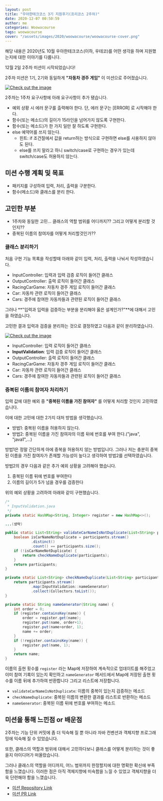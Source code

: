 ```yaml
---
layout: post
title: "우아한테크코스 3기 지원후기(프리코스 2주차)"
date: 2020-12-07 00:50:59
author: me
categories: Woowacourse
tags: woowacourse
cover: "/assets/images/2020/woowacourse/woowacourse-cover.png"
---
```



해당 내용은 2020년도 10월 우아한테크코스(이하, 우테코)를 어떤 생각을 하며 지원했는지에 대한 이야기를 다룹니다.


12월 2일 2주차 미션이 시작되었습니다!

2주차 미션은 1기, 2기와 동일하게 **"자동차 경주 게임"** 이 미션으로 주어졌습니다.

<a href="{{ site.2020_woowacourse_img }}/woowacourse-freecourse-week-2.jpg" data-lightbox="falcon9-large" data-title="Check out the image">
  <img src="{{ site.2020_woowacourse_img }}/woowacourse-freecourse-week-2.jpg" title="Check out the image">
</a>

2주차는 1주차 요구사항에 아래 요구사항이 추가 됐습니다.

* 예외 상황 시 에러 문구를 출력해야 한다. 단, 에러 문구는 [ERROR] 로 시작해야 한다.
* 함수(또는 메소드)의 길이가 15라인을 넘어가지 않도록 구현한다.
* 함수(또는 메소드)가 한 가지 일만 잘 하도록 구현한다.
* else 예약어를 쓰지 않는다.
  + 힌트: if 조건절에서 값을 return하는 방식으로 구현하면 else를 사용하지 않아도 된다.
  + else를 쓰지 말라고 하니 switch/case로 구현하는 경우가 있는데 switch/case도 허용하지 않는다.


## 미션 수행 계획 및 목표
* 패키지를 구성하여 입력, 처리, 출력을 구분한다.
* 함수(메소드)와 클래스를 분리 한다.

## 고민한 부분
* 1주차와 동일한 고민... 클래스의 역할 범위를 어디까지?? 그리고 어떻게 분리할 것인지??
* 중복된 이름의 참여자를 어떻게 처리할것인가??

### 클래스 분리하기
처음 구현 기능 목록을 작성할때 아래와 같이 입력, 처리, 출력을 나눠서 작성하였습니다.

* InputController: 입력과 입력 검증 로직이 들어간 클래스
* OutputController: 출력 로직이 들어간 클래스
* RacingCarGame: 자동차 경주 게임 로직이 들어간 클래스
* Car: 자동차 관련 로직이 들어간 클래스
* Cars: 경주에 참여한 자동차들과 관련된 로직이 들어간 클래스

그러나 **"입력과 입력을 검증하는 부분을 분리해야 옳은 설계인가?"**에 대해서 고민을 하였습니다.

고민한 결과 입력과 검증을 분리하는 것으로 결정하였고 다음과 같이 분리하였습니다.

<a href="{{ site.2020_woowacourse_img }}/woowacourse-freecourse-week-2-package.jpg" data-lightbox="falcon9-large" data-title="Check out the image">
  <img src="{{ site.2020_woowacourse_img }}/woowacourse-freecourse-week-2-package.jpg" title="Check out the image">
</a>

* InputController: 입력 로직이 들어간 클래스
* **InputValidation**: 입력 검증 로직이 들어간 클래스
* OutputController: 출력 로직이 들어간 클래스
* RacingCarGame: 자동차 경주 게임 로직이 들어간 클래스
* Car: 자동차 관련 로직이 들어간 클래스
* Cars: 경주에 참여한 자동차들과 관련된 로직이 들어간 클래스

### 중복된 이름의 참여자 처리하기
입력 값에 대한 예외 중 **"중복된 이름을 가진 참여자"** 를 어떻게 처리할 것인지 고민하였습니다.

이에 대한 고민에 대한 2가지 대처 방법을 생각했습니다.

* 방법1: 중복된 이름을 허용하지 않는다.
* 방법2: 중복된 이름을 가진 참여자의 이름 뒤에 번호를 부여 한다.("java", "java1",...)

방법1은 정말 간단하게 아에 중복을 허용하지 않는 방법입니다. 그러나 저는 충분히 중복된 이름을 가진 참여자가 존재할 가능성이 높다고 생각하여 방법2를 선택하였습니다.

방법2의 경우 다음과 같은 추가 예외 상황을 고려해야 했습니다.

1. 중복된 이름 뒤에 번호를 부여한다
2. 이름의 길이가 5가 넘을 경우를 검증한다

위의 예외 상황을 고려하여 아래와 같이 구현했습니다.

```java
/*
 * InputValidation.java
 */
private static HashMap<String, Integer> register = new HashMap<>();

...(생략)

public static List<String> validateCarNameIsNotDuplicate(List<String> participants) {
    boolean isCarNameNotDuplicate = participants.stream()
            .distinct()
            .count() == participants.size();
    if (!isCarNameNotDuplicate) {
        return checkNameDuplicate(participants);
    }
    return participants;
}

private static List<String> checkNameDuplicate(List<String> participants) {
    return participants.stream()
            .map(InputValidation::nameGenerator)
            .collect(Collectors.toList());
}

private static String nameGenerator(String name) {
    int order = 0;
    if (register.containsKey(name)) {
        order = register.get(name);
        register.put(name, order+1);
        register.put(name+order, 1);
        name += order;
    }
    if (!register.containsKey(name)) {
        register.put(name, 1);
    }
    return name;
}
```

이름의 출현 횟수를 `register` 라는 Map에 저장하여 계속적으로 업데이트를 해주었고 이미 참여 기록이 있는지 확인하고 `nameGenerator` 메서드에서 Map에 저장된 출현 횟수를 이름 뒤에 추가하여 반환합니다 그리고 리스트에 저장합니다.

* `validateCarNameIsNotDuplicate`: 이름의 중복이 있는지 검증하는 메소드
* `checkNameDuplicate`: 중복된 이름의 변환한 결과를 리스트로 반환하는 메소드
* `nameGenerator`: 중복된 이름 뒤에 번호를 부여하는 메소드

## 미션을 통해 느낀점 or 배운점
2주차는 기능 단위 커밋에 좀 더 익숙해 질 뿐 아니라 자바 컨벤션과 객체지향 프로그래밍에 익숙해 질 수 있었습니다.

또한, 클래스의 역할과 범위에 대해서 고민하다보니 클래스를 어떻게 분리하는 것이 좋을지 아이디어가 떠올랐습니다.

그러나 클래스의 역할을 어디까지, 어느 범위까지 한정할지에 대한 명확한 확신에 부족함을 느꼈습니다. 이러한 점은 아직 객체지향에 미숙함을 느낄 수 있었고 객체지향을 더욱 단련해야 함을 느꼈습니다.

* [미션 Repository Link](https://github.com/doorisopen/java-racingcar-precourse/tree/doorisopen)
* [미션 PR Link](https://github.com/woowacourse/java-racingcar-precourse/pull/273)